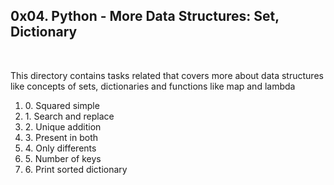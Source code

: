 <h2>0x04. Python - More Data Structures: Set, Dictionary</h2>
<br>
<p>This directory contains tasks related that covers more about data structures like concepts of sets, dictionaries and functions like map and lambda</p>
<ol>
<li>0. Squared simple</li>
<li>1. Search and replace</li>
<li>2. Unique addition</li>
<li>3. Present in both</li>
<li>4. Only differents</li>
<li>5. Number of keys</li>
<li>6. Print sorted dictionary</li>
</ol>
